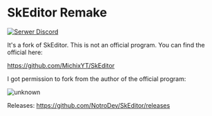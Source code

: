 # SkEditor Remake

[![Serwer Discord](https://img.shields.io/badge/-Serwer%20Discord-blue)](https://discord.gg/AgFzmFFxfw)

It's a fork of SkEditor. This is not an official program. You can find the official here: 

https://github.com/MichixYT/SkEditor


I got permission to fork from the author of the official program:

![unknown](https://user-images.githubusercontent.com/77281214/120937607-b8dea280-c70e-11eb-8808-782630602f91.png)


Releases:
https://github.com/NotroDev/SkEditor/releases
